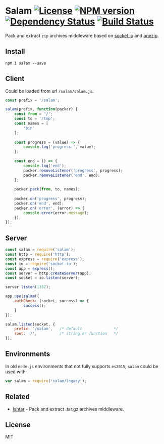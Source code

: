 # Salam [![License][LicenseIMGURL]][LicenseURL] [![NPM version][NPMIMGURL]][NPMURL] [![Dependency Status][DependencyStatusIMGURL]][DependencyStatusURL] [![Build Status][BuildStatusIMGURL]][BuildStatusURL]

Pack and extract `zip` archives middleware based on [socket.io](http://socket.io "Socket.io") and [onezip](https://github.com/coderaiser/node-onezip "OneZip").

## Install

```
npm i salam --save
```

## Client

Could be loaded from url `/salam/salam.js`.

```js
const prefix = '/salam';

salam(prefix, function(packer) {
    const from = '/';
    const to = '/tmp';
    const names = [
        'bin'
    ];
    
    const progress = (value) => {
        console.log('progress:', value);
    };
    
    const end = () => {
        console.log('end');
        packer.removeListener('progress', progress);
        packer.removeListener('end', end);
    };
    
    packer.pack(from, to, names);
    
    packer.on('progress', progress);
    packer.on('end', end);
    packer.on('error', (error) => {
        console.error(error.message);
    });
});

```

## Server

```js
const salam = require('salam');
const http = require('http');
const express = require('express');
const io = require('socket.io');
const app = express();
const server = http.createServer(app);
const socket = io.listen(server);

server.listen(1337);

app.use(salam({
    authCheck: (socket, success) => {
        success();
    }
});

salam.listen(socket, {
    prefix: '/salam',   /* default              */
    root: '/',          /* string or function   */
});
```

## Environments

In old `node.js` environments that not fully supports `es2015`, `salam` could be used with:

```js
var salam = require('salam/legacy');
```

## Related

- [Ishtar](https://github.com/coderaiser/node-ishtar "Ishtar") - Pack and extract .tar.gz archives middleware.

## License

MIT

[NPMIMGURL]:                https://img.shields.io/npm/v/salam.svg?style=flat
[DependencyStatusIMGURL]:   https://img.shields.io/gemnasium/coderaiser/node-salam.svg?style=flat
[LicenseIMGURL]:            https://img.shields.io/badge/license-MIT-317BF9.svg?style=flat
[NPMURL]:                   https://npmjs.org/package/salam "npm"
[DependencyStatusURL]:      https://gemnasium.com/coderaiser/node-salam "Dependency Status"
[LicenseURL]:               https://tldrlegal.com/license/mit-license "MIT License"

[BuildStatusURL]:           https://travis-ci.org/coderaiser/node-salam  "Build Status"
[BuildStatusIMGURL]:        https://img.shields.io/travis/coderaiser/node-salam/master.svg?style=flat

